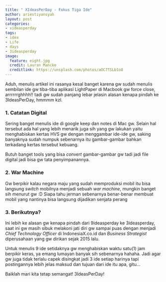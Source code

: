 ```yaml
---
title: " XIdeasPerDay - Fokus Tiga Ide"
author: ariestiyansyah
layout: post
categories:
- xideasperday
tags:
- idea
- Life
- days
- 3ideasperday
image:
  feature: eight.jpg
  credit: Lauran Mancke
  creditlink: https://unsplash.com/photos/aOC7TSLb1o8
---
```


Aduh, menulis artikel ini rasanya kesal banget karena gw sudah menulis sembilan ide gw tiba-tiba aplikasi LightPaper di Macbook gw force close, arrrrrrghhhh!! tadi gw sudah panjang lebar jelasin alasan kenapa pindah ke 3IdeasPerDay, hmmmm kzl.

### 1. Catatan Digital
Sering banget menulis ide di google keep dan notes di Mac gw. Selain hal tersebut ada hal yang lebih menarik juga sih yang gw lakukan yaitu menghabiskan kertas HVS gw dengan menggambar ide-ide gw, saking banyaknya sudah numpuk sebenarnya itu gambar-gambar bahkan terkadang kertas tersebut kebuang.

Butuh banget tools yang bisa *convert* gambar-gambar gw tadi jadi file digital jadi bisa gw tata penyimpanannya.

### 2. War Machine
Gw berpikir kalau negara maju yang sudah memproduksi mobil itu bisa langsung *switch* mobilnya menjadi sebuah *war machine*, mungkin banget sih menurut gw :D Siapa tahu jerman sebenarnya benar-benar membuat mobil yang nantinya bisa langsung dijadikan senjata perang

### 3. Berikutnya?
Ini lebih ke alasan gw kenapa pindah dari 9ideasperday ke 3ideasperday, saat ini gw masih sibuk melakoni jati diri gw sampai puas dengan menjadi *Chief Technology Officer* di IndonesiaX.co.id dan *Business Strategist* diperusahaan yang gw dirikan sejak 2015 lalu.

Untuk menulis 9 ide setidaknya gw menghabiskan waktu satu(1) jam berpikir keras, ya emang lumayan banyak sih sebenarnya hahaha. Jadi agar gw juga tidak terlalu capek disingkat jadi 3 ide setiap harinya tapi postingannya lebih jelas maksud dan tujuan dari ide itu apa, gitu...

Baiklah mari kita tetap semangat! 3IdeasPerDay!

